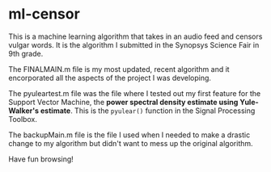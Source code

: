 # ml-censor
This is a machine learning algorithm that takes in an audio feed and censors vulgar words. It is the algorithm I submitted in the Synopsys Science Fair in 9th grade. 

The FINALMAIN.m file is my most updated, recent algorithm and it encorporated all the aspects of the project I was developing. 

The pyuleartest.m file was the file where I tested out my first feature for the Support Vector Machine, the **power spectral density estimate using Yule-Walker's estimate**. This is the ```pyulear()``` function in the Signal Processing Toolbox. 

The backupMain.m file is the file I used when I needed to make a drastic change to my algorithm but didn't want to mess up the original algorithm.

Have fun browsing!
